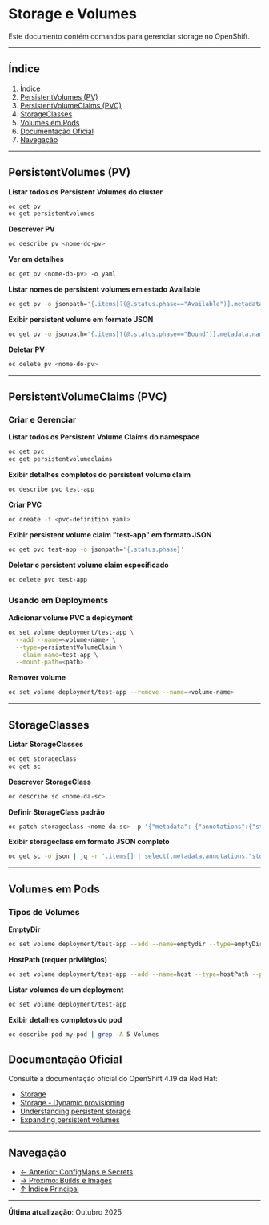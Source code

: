 # Storage e Volumes

Este documento contém comandos para gerenciar storage no OpenShift.

---

## Índice

1. [Índice](#índice)
2. [PersistentVolumes (PV)](#persistentvolumes-(pv))
3. [PersistentVolumeClaims (PVC)](#persistentvolumeclaims-(pvc))
4. [StorageClasses](#storageclasses)
5. [Volumes em Pods](#volumes-em-pods)
6. [Documentação Oficial](#documentação-oficial)
7. [Navegação](#navegação)
---

## PersistentVolumes (PV)

**Listar todos os Persistent Volumes do cluster**

```bash
oc get pv
oc get persistentvolumes
```

**Descrever PV**

```bash ignore-test
oc describe pv <nome-do-pv>
```

**Ver em detalhes**

```bash ignore-test
oc get pv <nome-do-pv> -o yaml
```

**Listar nomes de persistent volumes em estado Available**

```bash
oc get pv -o jsonpath='{.items[?(@.status.phase=="Available")].metadata.name}'
```

**Exibir persistent volume em formato JSON**

```bash
oc get pv -o jsonpath='{.items[?(@.status.phase=="Bound")].metadata.name}'
```

**Deletar PV**

```bash ignore-test
oc delete pv <nome-do-pv>
```

---

## PersistentVolumeClaims (PVC)

### Criar e Gerenciar
**Listar todos os Persistent Volume Claims do namespace**

```bash
oc get pvc
oc get persistentvolumeclaims
```

**Exibir detalhes completos do persistent volume claim**

```bash ignore-test
oc describe pvc test-app
```

**Criar PVC**

```bash ignore-test
oc create -f <pvc-definition.yaml>
```

**Exibir persistent volume claim "test-app" em formato JSON**

```bash ignore-test
oc get pvc test-app -o jsonpath='{.status.phase}'
```

**Deletar o persistent volume claim especificado**

```bash ignore-test
oc delete pvc test-app
```

### Usando em Deployments
**Adicionar volume PVC a deployment**

```bash ignore-test
oc set volume deployment/test-app \
  --add --name=<volume-name> \
  --type=persistentVolumeClaim \
  --claim-name=test-app \
  --mount-path=<path>
```

**Remover volume**

```bash ignore-test
oc set volume deployment/test-app --remove --name=<volume-name>
```

---

## StorageClasses

**Listar StorageClasses**

```bash
oc get storageclass
oc get sc
```

**Descrever StorageClass**

```bash ignore-test
oc describe sc <nome-da-sc>
```

**Definir StorageClass padrão**

```bash ignore-test
oc patch storageclass <nome-da-sc> -p '{"metadata": {"annotations":{"storageclass.kubernetes.io/is-default-class":"true"}}}'
```

**Exibir storageclass em formato JSON completo**

```bash ignore-test
oc get sc -o json | jq -r '.items[] | select(.metadata.annotations."storageclass.kubernetes.io/is-default-class"=="true") | .metadata.name'
```
---

## Volumes em Pods

### Tipos de Volumes
**EmptyDir**

```bash
oc set volume deployment/test-app --add --name=emptydir --type=emptyDir --mount-path=/emptydir
```

**HostPath (requer privilégios)**

```bash ignore-test
oc set volume deployment/test-app --add --name=host --type=hostPath --path=/data --mount-path=/data
```

**Listar volumes de um deployment**

```bash
oc set volume deployment/test-app
```

**Exibir detalhes completos do pod**

```bash
oc describe pod my-pod | grep -A 5 Volumes
```

## Documentação Oficial

Consulte a documentação oficial do OpenShift 4.19 da Red Hat:

- <a href="https://docs.redhat.com/en/documentation/openshift_container_platform/4.19/html/storage">Storage</a>
- <a href="https://docs.redhat.com/en/documentation/openshift_container_platform/4.19/html/storage/dynamic-provisioning">Storage - Dynamic provisioning</a>
- <a href="https://docs.redhat.com/en/documentation/openshift_container_platform/4.19/html/storage/understanding-persistent-storage">Understanding persistent storage</a>
- <a href="https://docs.redhat.com/en/documentation/openshift_container_platform/4.19/html/storage/expanding-persistent-volumes">Expanding persistent volumes</a>
---


## Navegação

- [← Anterior: ConfigMaps e Secrets](07-configmaps-secrets.md)
- [→ Próximo: Builds e Images](09-builds-images.md)
- [↑ Índice Principal](README.md)

---

**Última atualização**: Outubro 2025
